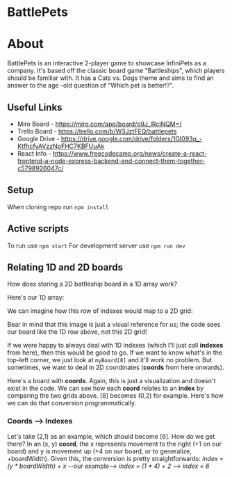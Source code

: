 # BattlePets

# About
BattlePets is an interactive 2-player game to showcase InfiniPets as a company. It's based off the classic board game "Battleships", which players should be familiar with. It has a Cats vs. Dogs theme and aims to find an answer to the age -old question of "Which pet is better!?".

## Useful Links
 - Miro Board - https://miro.com/app/board/o9J_lRciNQM=/
 - Trello Board - https://trello.com/b/W3JztFEQ/battlepets
 - Google Drive - https://drive.google.com/drive/folders/1GI093q_-KtfhcfyAVzzNpFHC7KBFUuAk
 - React Info - https://www.freecodecamp.org/news/create-a-react-frontend-a-node-express-backend-and-connect-them-together-c5798926047c/


## Setup
When cloning repo run ```npm install```

## Active scripts
To run use ```npm start```
For development server use ```npm run dev```

## Relating 1D and 2D boards
How does storing a 2D battleship board in a 1D array work? 

Here's our 1D array:


We can imagine how this row of indexes would map to a 2D grid:


Bear in mind that this image is just a visual reference for us; the code sees our board like the 1D row above, not this 2D grid!

If we were happy to always deal with 1D indexes (which I'll just call **indexes** from here), then this would be good to go. If we want to know what's in the top-left corner, we just look at ```myBoard[8]``` and it'll work no problem. But sometimes, we want to deal in 2D coordinates (**coords** from here onwards).

Here's a board with **coords**. Again, this is just a visualization and doesn't exist in the code. We can see how each **coord** relates to an **index** by comparing the two grids above. [8] becomes (0,2) for example. Here's how we can do that conversion programmatically.

### Coords --> Indexes
Let's take (2,1) as an example, which should become [6]. How do we get there? In an (x, y) **coord**, the x represents movement to the right (+1 on our board) and y is movement up (+4 on our board, or to generalize, +boardWidth). Given this, the conversion is pretty straightforwards:
*index = (y * boardWidth) + x*   --our example-->   *index = (1 * 4) + 2* --> *index = 6* 
